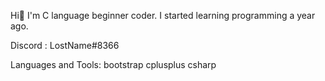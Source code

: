 Hi👋
I'm C language beginner coder.
I started learning programming a year ago.

Discord : LostName#8366

Languages and Tools:
bootstrap cplusplus csharp
